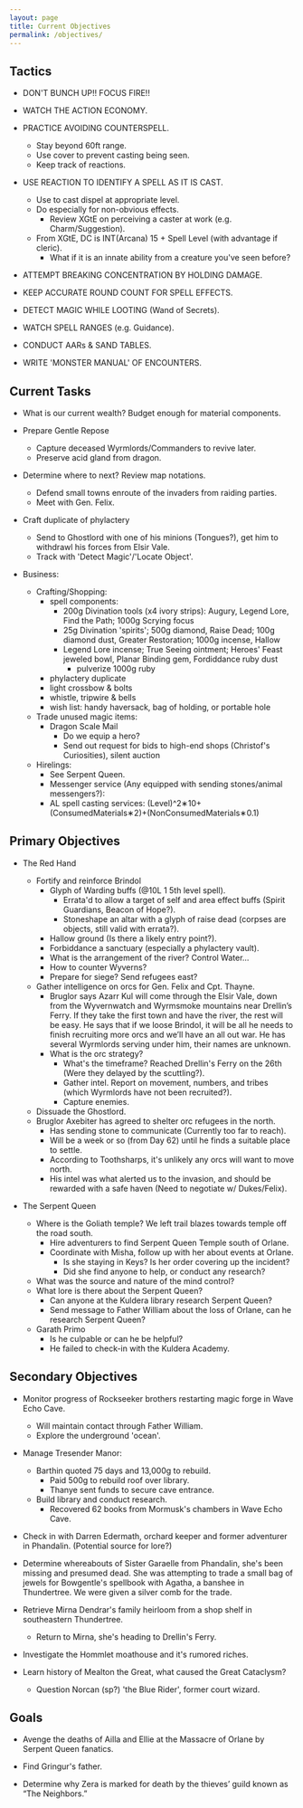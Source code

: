 ```yaml
---
layout: page
title: Current Objectives
permalink: /objectives/
---
```

## Tactics

- DON'T BUNCH UP!! FOCUS FIRE!!

- WATCH THE ACTION ECONOMY.

- PRACTICE AVOIDING COUNTERSPELL.
  - Stay beyond 60ft range.
  - Use cover to prevent casting being seen.
  - Keep track of reactions.

- USE REACTION TO IDENTIFY A SPELL AS IT IS CAST.
  - Use to cast dispel at appropriate level.
  - Do especially for non-obvious effects.
    - Review XGtE on perceiving a caster at work (e.g. Charm/Suggestion).
  - From XGtE, DC is INT(Arcana) 15 + Spell Level (with advantage if cleric).
    - What if it is an innate ability from a creature you've seen before?
  
- ATTEMPT BREAKING CONCENTRATION BY HOLDING DAMAGE.  

- KEEP ACCURATE ROUND COUNT FOR SPELL EFFECTS.

- DETECT MAGIC WHILE LOOTING (Wand of Secrets).

- WATCH SPELL RANGES (e.g. Guidance).

- CONDUCT AARs & SAND TABLES.

- WRITE 'MONSTER MANUAL' OF ENCOUNTERS.

## Current Tasks

- What is our current wealth? Budget enough for material components.

- Prepare Gentle Repose
  - Capture deceased Wyrmlords/Commanders to revive later.
  - Preserve acid gland from dragon.

- Determine where to next? Review map notations.
  - Defend small towns enroute of the invaders from raiding parties.
  - Meet with Gen. Felix.

- Craft duplicate of phylactery  
  - Send to Ghostlord with one of his minions (Tongues?), get him to withdrawl his forces from Elsir Vale.
  - Track with 'Detect Magic'/'Locate Object'.

- Business:
  - Crafting/Shopping:
    - spell components: 
      - 200g Divination tools (x4 ivory strips): Augury, Legend Lore, Find the Path; 1000g Scrying focus
      - 25g Divination 'spirits'; 500g diamond, Raise Dead; 100g diamond dust, Greater Restoration; 1000g incense, Hallow
      - Legend Lore incense; True Seeing ointment; Heroes' Feast jeweled bowl, Planar Binding gem, Fordiddance ruby dust
        - pulverize 1000g ruby
    - phylactery duplicate
    - light crossbow & bolts
    - whistle, tripwire & bells
    - wish list: handy haversack, bag of holding, or portable hole
  - Trade unused magic items:
    - Dragon Scale Mail
      - Do we equip a hero?
      - Send out request for bids to high-end shops (Christof's Curiosities), silent auction
  - Hirelings:
    - See Serpent Queen.
    - Messenger service (Any equipped with sending stones/animal messengers?):
    - AL spell casting services: (Level)^2∗10+(ConsumedMaterials∗2)+(NonConsumedMaterials∗0.1)


## Primary Objectives

- The Red Hand
  - Fortify and reinforce Brindol
    - Glyph of Warding buffs (@10L 1 5th level spell).
      - Errata'd to allow a target of self and area effect buffs (Spirit Guardians, Beacon of Hope?).
      - Stoneshape an altar with a glyph of raise dead (corpses are objects, still valid with errata?).
    - Hallow ground (Is there a likely entry point?).
    - Forbiddance a sanctuary (especially a phylactery vault).
    - What is the arrangement of the river? Control Water...
    - How to counter Wyverns?
    - Prepare for siege? Send refugees east?
  - Gather intelligence on orcs for Gen. Felix and Cpt. Thayne. 
    - Bruglor says Azarr Kul will come through the Elsir Vale, down from the Wyvernwatch and Wyrmsmoke mountains near Drellin’s Ferry. If they take the first town and have the river, the rest will be easy. He says that if we loose Brindol, it will be all he needs to finish recruiting more orcs and we’ll have an all out war. He has several Wyrmlords serving under him, their names are unknown.
    - What is the orc strategy?
      - What's the timeframe? Reached Drellin's Ferry on the 26th (Were they delayed by the scuttling?).
      - Gather intel. Report on movement, numbers, and tribes (which Wyrmlords have not been recruited?).
      - Capture enemies.
  - Dissuade the Ghostlord.
  - Bruglor Axebiter has agreed to shelter orc refugees in the north. 
    - Has sending stone to communicate (Currently too far to reach).
    - Will be a week or so (from Day 62) until he finds a suitable place to settle.
    - According to Toothsharps, it's unlikely any orcs will want to move north.
    - His intel was what alerted us to the invasion, and should be rewarded with a safe haven (Need to negotiate w/ Dukes/Felix).

- The Serpent Queen
  - Where is the Goliath temple? We left trail blazes towards temple off the road south.
    - Hire adventurers to find Serpent Queen Temple south of Orlane.
    - Coordinate with Misha, follow up with her about events at Orlane. 
      - Is she staying in Keys? Is her order covering up the incident?
      - Did she find anyone to help, or conduct any research?
  - What was the source and nature of the mind control? 
  - What lore is there about the Serpent Queen? 
    - Can anyone at the Kuldera library research Serpent Queen?
    - Send message to Father William about the loss of Orlane, can he research Serpent Queen?  
  - Garath Primo
    - Is he culpable or can he be helpful?
    - He failed to check-in with the Kuldera Academy.


## Secondary Objectives

- Monitor progress of Rockseeker brothers restarting magic forge in Wave Echo Cave.
  - Will maintain contact through Father William.
  - Explore the underground 'ocean'.

- Manage Tresender Manor: 
  - Barthin quoted 75 days and 13,000g to rebuild.
    - Paid 500g to rebuild roof over library.
    - Thanye sent funds to secure cave entrance.
  - Build library and conduct research.
    - Recovered 62 books from Mormusk's chambers in Wave Echo Cave.

- Check in with Darren Edermath, orchard keeper and former adventurer in Phandalin. (Potential source for lore?)

- Determine whereabouts of Sister Garaelle from Phandalin, she's been missing and presumed dead. She was attempting to trade a small bag of jewels for Bowgentle's spellbook with Agatha, a banshee in Thundertree. We were given a silver comb for the trade.

- Retrieve Mirna Dendrar's family heirloom from a shop shelf in southeastern Thundertree. 
  - Return to Mirna, she's heading to Drellin's Ferry.

- Investigate the Hommlet moathouse and it's rumored riches.

- Learn history of Mealton the Great, what caused the Great Cataclysm?
  - Question Norcan (sp?) 'the Blue Rider', former court wizard.


## Goals

- Avenge the deaths of Ailla and Ellie at the Massacre of Orlane by Serpent Queen fanatics.

- Find Gringur's father.

- Determine why Zera is marked for death by the thieves’ guild known as “The Neighbors.”
